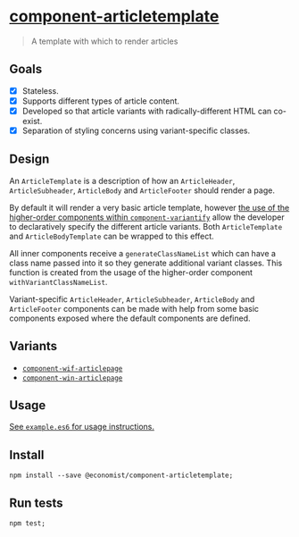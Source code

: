 # [component-articletemplate](http://economist-components.github.io/component-library/#@economist/component-articletemplate)
> A template with which to render articles

## Goals

- [x] Stateless.
- [x] Supports different types of article content.
- [x] Developed so that article variants with radically-different HTML can co-exist.
- [x] Separation of styling concerns using variant-specific classes.

## Design

An `ArticleTemplate` is a description of how an `ArticleHeader`,
`ArticleSubheader`, `ArticleBody` and `ArticleFooter` should render a page.

By default it will render a very basic article template, however [the use of the higher-order components within `component-variantify`](http://github.com/economist-components/component-variantify) allow the developer to declaratively specify the different article variants. Both `ArticleTemplate` and `ArticleBodyTemplate` can be wrapped to this effect.

All inner components receive a `generateClassNameList` which can have a class name passed into it so they generate additional variant classes. This function is created from the usage of the higher-order component `withVariantClassNameList`.

Variant-specific `ArticleHeader`, `ArticleSubheader`, `ArticleBody` and `ArticleFooter` components can be made with help from some basic components exposed where the default components are defined.

## Variants

- [`component-wif-articlepage`](http://github.com/economist-components/component-wif-articlepage)
- [`component-win-articlepage`](http://github.com/economist-components/component-win-articlepage)

## Usage

[See `example.es6` for usage instructions.](./example.es6)

## Install

```
npm install --save @economist/component-articletemplate;
```

## Run tests

```
npm test;
```
